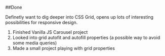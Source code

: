 ##Done

Definetly want to dig deeper into CSS Grid, opens up lots of interesting possibilities for responsive design.

1. Finished Vanilla JS Carousel project
2. Looked into grid autofit and autofill properties (a possible way to avoid some media queries)
3. Made a small project playing with grid properties